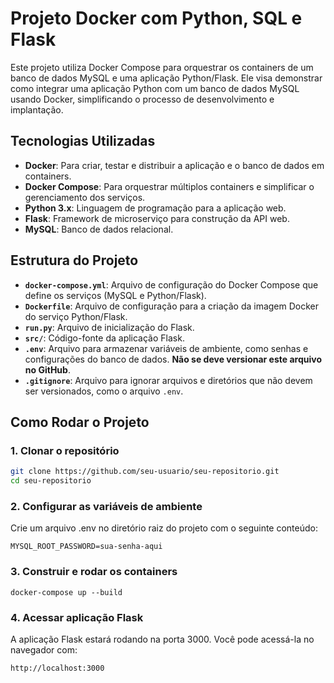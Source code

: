 # Projeto Docker com Python, SQL e Flask

Este projeto utiliza Docker Compose para orquestrar os containers de um banco de dados MySQL e uma aplicação Python/Flask. Ele visa demonstrar como integrar uma aplicação Python com um banco de dados MySQL usando Docker, simplificando o processo de desenvolvimento e implantação.

## Tecnologias Utilizadas

- **Docker**: Para criar, testar e distribuir a aplicação e o banco de dados em containers.
- **Docker Compose**: Para orquestrar múltiplos containers e simplificar o gerenciamento dos serviços.
- **Python 3.x**: Linguagem de programação para a aplicação web.
- **Flask**: Framework de microserviço para construção da API web.
- **MySQL**: Banco de dados relacional.

## Estrutura do Projeto

- **`docker-compose.yml`**: Arquivo de configuração do Docker Compose que define os serviços (MySQL e Python/Flask).
- **`Dockerfile`**: Arquivo de configuração para a criação da imagem Docker do serviço Python/Flask.
- **`run.py`**: Arquivo de inicialização do Flask.
- **`src/`**: Código-fonte da aplicação Flask.
- **`.env`**: Arquivo para armazenar variáveis de ambiente, como senhas e configurações do banco de dados. **Não se deve versionar este arquivo no GitHub**.
- **`.gitignore`**: Arquivo para ignorar arquivos e diretórios que não devem ser versionados, como o arquivo `.env`.

## Como Rodar o Projeto

### 1. Clonar o repositório

```bash
git clone https://github.com/seu-usuario/seu-repositorio.git
cd seu-repositorio 
```
### 2. Configurar as variáveis de ambiente
Crie um arquivo .env no diretório raiz do projeto com o seguinte conteúdo:
```
MYSQL_ROOT_PASSWORD=sua-senha-aqui
```
### 3. Construir e rodar os containers
```
docker-compose up --build
```

### 4. Acessar aplicação Flask
A aplicação Flask estará rodando na porta 3000. Você pode acessá-la no navegador com:
```
http://localhost:3000
```
